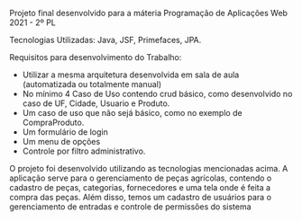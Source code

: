 Projeto final desenvolvido para a máteria Programação de Aplicações Web 2021 - 2º PL

Tecnologias Utilizadas: Java, JSF, Primefaces, JPA.

 Requisitos para desenvolvimento do Trabalho:
- Utilizar a mesma arquitetura desenvolvida em sala de aula (automatizada ou totalmente manual)
- No mínimo 4 Caso de Uso contendo crud básico, como desenvolvido no caso de UF, Cidade, Usuario e Produto.
- Um caso de uso que não sejá básico, como no exemplo de CompraProduto.
- Um formulário de login
- Um menu de opções
- Controle por filtro administrativo.

O projeto foi desenvolvido utilizando as tecnologias mencionadas acima. A aplicação serve para o gerenciamento de peças agrícolas, contendo o cadastro de peças, categorias, fornecedores e uma tela onde é feita a compra das peças. Além disso, temos um cadastro de usuários para o gerenciamento de entradas e controle de permissões do sistema
